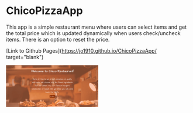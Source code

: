 # ChicoPizzaApp
This app is a simple restaurant menu where users can select items and get the total price which is updated dynamically when users check/uncheck items. There is an option to reset the price.

[Link to Github Pages](https://jo1910.github.io/ChicoPizzaApp/ target="blank")

<img src="https://github.com/Jo1910/ChicoPizzaApp/blob/master/AnimationChicoBurgerLast.gif" width=50%/ height=auto alt="Chico Burger App Gif">
